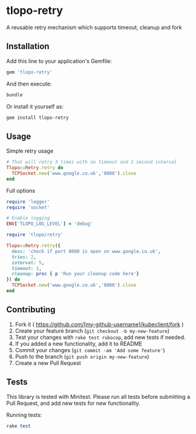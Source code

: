 # tlopo-retry
A reusable retry mechanism which supports timeout, cleanup and fork

## Installation

Add this line to your application's Gemfile:

```ruby
gem 'tlopo-retry'
```

And then execute:

```Bash
bundle
```

Or install it yourself as:

```Bash
gem install tlopo-retry
```

## Usage

Simple retry usage 

```ruby
# That will retry 3 times with no timeout and 1 second interval
Tlopo::Retry.retry do 
  TCPSocket.new('www.google.co.uk','8080').close
end
```
Full options
```ruby
require 'logger'
require 'socket'

# Enable logging
ENV['TLOPO_LOG_LEVEL'] = 'debug' 

require 'tlopo/retry'

Tlopo::Retry.retry({
  desc: 'check if port 8080 is open on www.google.co.uk',
  tries: 2,
  interval: 5,
  timeout: 1,
  cleanup: proc { p 'Run your cleanup code here'}
}) do 
  TCPSocket.new('www.google.co.uk','8080').close
end
```


## Contributing

1. Fork it ( https://github.com/[my-github-username]/kubeclient/fork )
2. Create your feature branch (`git checkout -b my-new-feature`)
3. Test your changes with `rake test rubocop`, add new tests if needed.
4. If you added a new functionality, add it to README
5. Commit your changes (`git commit -am 'Add some feature'`)
6. Push to the branch (`git push origin my-new-feature`)
7. Create a new Pull Request

## Tests

This library is tested with Minitest.
Please run all tests before submitting a Pull Request, and add new tests for new functionality.

Running tests:
```ruby
rake test
```
